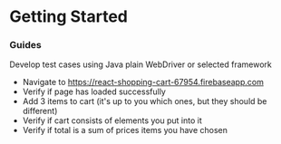 # Getting Started

### Guides
Develop test cases using Java plain WebDriver or selected framework

* Navigate to https://react-shopping-cart-67954.firebaseapp.com
* Verify if page has loaded successfully
* Add 3 items to cart (it's up to you which ones, but they should be different) 
* Verify if cart consists of elements you put into it
* Verify if total is a sum of prices items you have chosen